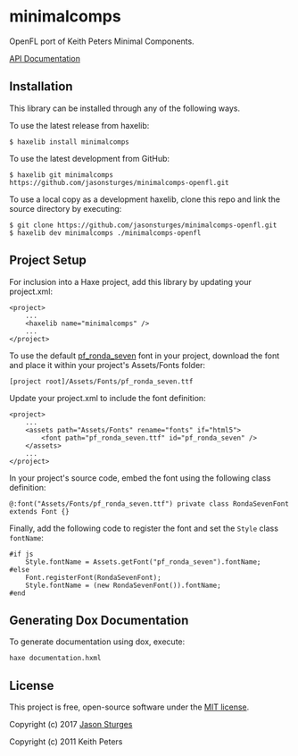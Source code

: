 # minimalcomps

OpenFL port of Keith Peters Minimal Components.

[API Documentation](http://jasonsturges.com/minimalcomps-openfl)


## Installation

This library can be installed through any of the following ways.  

To use the latest release from haxelib:

    $ haxelib install minimalcomps
    
To use the latest development from GitHub:

    $ haxelib git minimalcomps https://github.com/jasonsturges/minimalcomps-openfl.git

To use a local copy as a development haxelib, clone this repo and link the source directory by executing:
 
    $ git clone https://github.com/jasonsturges/minimalcomps-openfl.git
    $ haxelib dev minimalcomps ./minimalcomps-openfl

     
## Project Setup

For inclusion into a Haxe project, add this library by updating your project.xml:

    <project>
        ...
        <haxelib name="minimalcomps" />
        ...
    </project>

To use the default [pf_ronda_seven](https://github.com/jasonsturges/minimalcomps-openfl/blob/master/Assets/Fonts/pf_ronda_seven.ttf) font in your project, download the font and place it within your project's Assets/Fonts folder:

    [project root]/Assets/Fonts/pf_ronda_seven.ttf

Update your project.xml to include the font definition:

    <project>
        ...
        <assets path="Assets/Fonts" rename="fonts" if="html5">
		    <font path="pf_ronda_seven.ttf" id="pf_ronda_seven" />
 	    </assets>
        ...
    </project>

In your project's source code, embed the font using the following class definition:

    @:font("Assets/Fonts/pf_ronda_seven.ttf") private class RondaSevenFont extends Font {}

Finally, add the following code to register the font and set the `Style` class `fontName`:

    #if js
        Style.fontName = Assets.getFont("pf_ronda_seven").fontName;
    #else
        Font.registerFont(RondaSevenFont);
        Style.fontName = (new RondaSevenFont()).fontName;
    #end
    
    
## Generating Dox Documentation

To generate documentation using dox, execute:

    haxe documentation.hxml
    
    
## License

This project is free, open-source software under the [MIT license](LICENSE.md).

Copyright (c) 2017 [Jason Sturges](http://jasonsturges.com)

Copyright (c) 2011 Keith Peters
